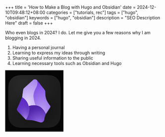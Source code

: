 +++
title = 'How to Make a Blog with Hugo and Obsidian'
date = 2024-12-10T09:48:12+08:00
categories = ["tutorials, rec"]
tags = ["hugo", "obsidian"]
keywords = ["hugo", "obsidian"]
description = "SEO Description Here"
draft = false
+++

Who even blogs in 2024? I do. Let me give you a few reasons why I am blogging in 2024.

1. Having a personal journal
2. Learning to express my ideas through writing
3. Sharing useful information to the public
4. Learning necessary tools such as Obsidian and Hugo 

![Image Description](/images/Pasted%20image%2020241211003538.png)